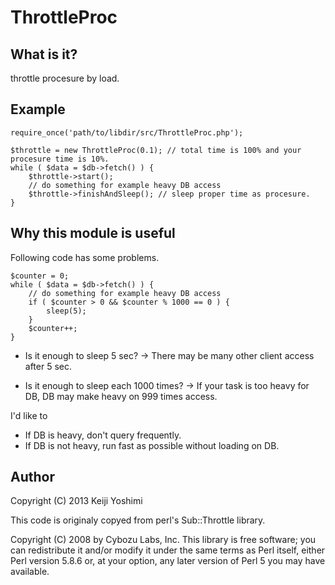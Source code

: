 ThrottleProc
===============

What is it?
---------------

throttle procesure by load.

Example
---------

	require_once('path/to/libdir/src/ThrottleProc.php');

	$throttle = new ThrottleProc(0.1); // total time is 100% and your procesure time is 10%.
	while ( $data = $db->fetch() ) {
		$throttle->start();
		// do something for example heavy DB access
		$throttle->finishAndSleep(); // sleep proper time as procesure.
	}

Why this module is useful
--------------------------

Following code has some problems.

	$counter = 0;
	while ( $data = $db->fetch() ) {
		// do something for example heavy DB access
		if ( $counter > 0 && $counter % 1000 == 0 ) {
			sleep(5);
		}
		$counter++;
	}

 * Is it enough to sleep 5 sec?
 -> There may be many other client access after 5 sec.

 * Is it enough to sleep each 1000 times?
 -> If your task is too heavy for DB, DB may make heavy on 999 times access.

I'd like to

 * If DB is heavy, don't query frequently.
 * If DB is not heavy, run fast as possible without loading on DB.

Author
---------

Copyright (C) 2013 Keiji Yoshimi

This code is originaly copyed from perl's Sub::Throttle library.

Copyright (C) 2008 by Cybozu Labs, Inc.
This library is free software; you can redistribute it and/or modify it under the same terms as Perl itself, either Perl version 5.8.6 or, at your option, any later version of Perl 5 you may have available.


